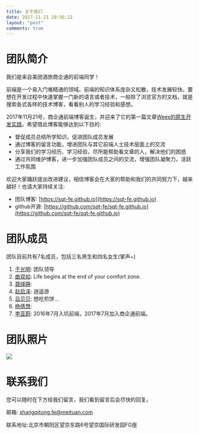 ```yaml
---
title: 关于我们
date: 2017-11-21 20:56:22
layout: "post"
comments: true
---
```



# 团队简介

我们是来自美团酒旅商企通的前端同学！

前端是一个易入门难精通的领域。前端的知识体系庞杂又松散，技术发展较快。要想在开发过程中快速掌握一门新的语言或者技术，一般除了浏览官方的文档，就是搜索各式各样的技术博客，看看别人的学习经验和感想。

2017年11月21号，商企通前端博客诞生，并迎来了它的第一篇文章[Weex的原生开发实践](https://sqt-fe.github.io/2017/11/21/weex/)。希望借此博客能够达到以下目的:

* 督促成员总结所学知识，促进团队成员发展
* 通过博客的留言功能，增进团队与其它前端人士技术层面上的交流
* 分享我们的学习经历、学习经验，尽所能帮助看文章的人，解决他们的困惑
* 通过共同维护博客，进一步加强团队成员之间的交流，增强团队凝聚力，活跃工作氛围

欢迎大家踊跃提出改进建议，相信博客会在大家的帮助和我们的共同努力下，越来越好！也请大家持续关注:

* 团队博客: [https://sqt-fe.github.io](https://sqt-fe.github.io)
* github开源: [https://github.com/sqt-fe/sqt-fe.github.io](https://github.com/sqt-fe/sqt-fe.github.io)

# 团队成员

团队目前共有7名成员，包括三名男生和四名女生(掌声~)

1. [于光明](https://github.com/ygm125): 团队领导
1. [曲双如](https://github.com/qushuangru): Life begins at the end of your comfort zone.
1. [聂绎静](https://github.com/sanshuiyijing):
1. [赵启泽](https://github.com/zhaoqize): 逍遥游
1. [吕贝贝](https://github.com/yayalovee): 想吃煎饼…
1. [杨倩慧](https://github.com/sarayqh):
1. [李亚蔚](https://github.com/Lie8466): 2016年7月入坑前端，2017年7月加入商企通前端。


# 团队照片

![](http://p0.meituan.net/codeman/41a8080fa675c7e4d14cd9120a517d4f4536.png)

# 联系我们

您可以随时在下方给我们留言，我们看到留言后会尽快的回复。

邮箱: shangqitong.fe@meituan.com

联系地址:北京市朝阳区望京东路6号望京国际研发园FG座